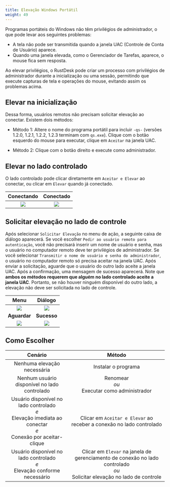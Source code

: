 ```yaml
---
title: Elevação Windows Portátil
weight: 49
---
```


Programas portáteis do Windows não têm privilégios de administrador, o que pode levar aos seguintes problemas:

- A tela não pode ser transmitida quando a janela UAC (Controle de Conta de Usuário) aparece.
- Quando uma janela elevada, como o Gerenciador de Tarefas, aparece, o mouse fica sem resposta.

Ao elevar privilégios, o RustDesk pode criar um processo com privilégios de administrador durante a inicialização ou uma sessão, permitindo que execute capturas de tela e operações do mouse, evitando assim os problemas acima.

## Elevar na inicialização

Dessa forma, usuários remotos não precisam solicitar elevação ao conectar. Existem dois métodos:

* Método 1: Altere o nome do programa portátil para incluir `-qs-` (versões 1.2.0, 1.2.1, 1.2.2, 1.2.3 terminam com `qs.exe`). Clique com o botão esquerdo do mouse para executar, clique em `Aceitar` na janela UAC.

* Método 2: Clique com o botão direito e execute como administrador.

## Elevar no lado controlado

O lado controlado pode clicar diretamente em `Aceitar e Elevar` ao conectar, ou clicar em `Elevar` quando já conectado.

| Conectando | Conectado |
| :---: | :---: |
| ![](images/cm_unauth.jpg) | ![](images/cm_auth.jpg) |

## Solicitar elevação no lado de controle

Após selecionar `Solicitar Elevação` no menu de ação, a seguinte caixa de diálogo aparecerá. Se você escolher `Pedir ao usuário remoto para autenticação`, você não precisará inserir um nome de usuário e senha, mas o usuário no computador remoto deve ter privilégios de administrador. Se você selecionar `Transmitir o nome de usuário e senha do administrador`, o usuário no computador remoto só precisa aceitar na janela UAC. Após enviar a solicitação, aguarde que o usuário do outro lado aceite a janela UAC. Após a confirmação, uma mensagem de sucesso aparecerá. Note que **ambos os métodos requerem que alguém no lado controlado aceite a janela UAC**. Portanto, se não houver ninguém disponível do outro lado, a elevação não deve ser solicitada no lado de controle.

| Menu | Diálogo |
| :---: | :---: |
| ![](images/menu.png) | ![](images/dialog.png) |
| **Aguardar** | **Sucesso** |
| ![](images/wait.png) | ![](images/success.png) |

## Como Escolher

| Cenário | Método |
| :---: | :---: |
| Nenhuma elevação necessária | Instalar o programa |
| Nenhum usuário disponível no lado controlado | Renomear<br/>*ou*<br/> Executar como administrador |
| Usuário disponível no lado controlado<br/>*e*<br/> Elevação imediata ao conectar<br/>*e*<br/> Conexão por aceitar-clique | Clicar em `Aceitar e Elevar` ao receber a conexão no lado controlado |
| Usuário disponível no lado controlado<br/>*e*<br/> Elevação conforme necessário | Clicar em `Elevar` na janela de gerenciamento de conexão no lado controlado<br/>*ou*<br/> Solicitar elevação no lado de controle |